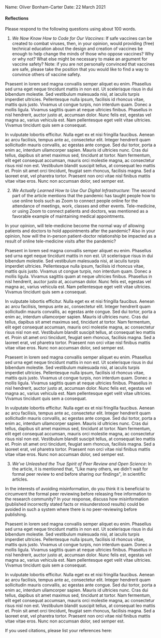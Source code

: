 Name: Oliver Bonham-Carter
Date: 22 March 2021


#### Reflections

Please respond to the following questions using about 100 words.

1. _We Now Know How to Code for Our Vaccines_: If safe vaccines can be created to combat viruses, then, in your opinion, would providing (free) technical education about the design and creation of vaccines be enough to help change the minds of those who oppose vaccines? Why or why not? What else might be necessary to make an argument for vaccine safety? Note: if you are not personally convinced that vaccines are safe, please take the position that you would like to find a way to convince others of vaccine safety.



Praesent in lorem sed magna convallis semper aliquet eu enim. Phasellus sed urna eget neque tincidunt mattis in non est. Ut scelerisque risus in dui bibendum molestie. Sed vestibulum malesuada nisi, at iaculis turpis imperdiet ultricies. Pellentesque nulla ipsum, facilisis id rhoncus vitae, mattis quis justo. Vivamus ut congue turpis, non interdum quam. Donec a mollis ligula. Vivamus sagittis quam at neque ultricies finibus. Phasellus in nisl hendrerit, auctor justo at, accumsan dolor. Nunc felis est, egestas vel magna ac, varius vehicula est. Nam pellentesque eget velit vitae ultricies. Vivamus tincidunt quis sem a consequat.

In vulputate lobortis efficitur. Nulla eget ex et nisi fringilla faucibus. Aenean ac arcu facilisis, tempus ante ac, consectetur elit. Integer hendrerit quam sollicitudin mauris convallis, ac egestas ante congue. Sed dui tortor, porta a enim ac, interdum ullamcorper sapien. Mauris id ultricies nunc. Cras dui tellus, dapibus sit amet maximus sed, tincidunt at tortor. Nam fermentum, elit eget consequat accumsan, mauris orci molestie magna, ac consectetur risus nisl non est. Vestibulum blandit suscipit tellus, at consequat leo mattis et. Proin sit amet orci tincidunt, feugiat sem rhoncus, facilisis magna. Sed a laoreet erat, vel pharetra tortor. Praesent non orci vitae nisl finibus mattis vitae vitae eros. Nunc non accumsan dolor, sed semper est.

2. _We Actually Learned How to Use Our Digital Infrastructure_: The second part of the article mentions that the pandemic has taught people how to use online tools such as Zoom to connect people online for the attendance of meetings, work, classes and other events. Tele-medicine, or using Zoom to connect patients and doctors, was mentioned as a favorable example of maintaining medical appointments.

In your opinion, will tele-medicine become the normal way of allowing patients and doctors to hold appointments after the pandemic? Also in your opinion, how will the in-person patient-doctor relationship be impacted as a result of online tele-medicine visits after the pandemic?  


Praesent in lorem sed magna convallis semper aliquet eu enim. Phasellus sed urna eget neque tincidunt mattis in non est. Ut scelerisque risus in dui bibendum molestie. Sed vestibulum malesuada nisi, at iaculis turpis imperdiet ultricies. Pellentesque nulla ipsum, facilisis id rhoncus vitae, mattis quis justo. Vivamus ut congue turpis, non interdum quam. Donec a mollis ligula. Vivamus sagittis quam at neque ultricies finibus. Phasellus in nisl hendrerit, auctor justo at, accumsan dolor. Nunc felis est, egestas vel magna ac, varius vehicula est. Nam pellentesque eget velit vitae ultricies. Vivamus tincidunt quis sem a consequat.

In vulputate lobortis efficitur. Nulla eget ex et nisi fringilla faucibus. Aenean ac arcu facilisis, tempus ante ac, consectetur elit. Integer hendrerit quam sollicitudin mauris convallis, ac egestas ante congue. Sed dui tortor, porta a enim ac, interdum ullamcorper sapien. Mauris id ultricies nunc. Cras dui tellus, dapibus sit amet maximus sed, tincidunt at tortor. Nam fermentum, elit eget consequat accumsan, mauris orci molestie magna, ac consectetur risus nisl non est. Vestibulum blandit suscipit tellus, at consequat leo mattis et. Proin sit amet orci tincidunt, feugiat sem rhoncus, facilisis magna. Sed a laoreet erat, vel pharetra tortor. Praesent non orci vitae nisl finibus mattis vitae vitae eros. Nunc non accumsan dolor, sed semper est.



Praesent in lorem sed magna convallis semper aliquet eu enim. Phasellus sed urna eget neque tincidunt mattis in non est. Ut scelerisque risus in dui bibendum molestie. Sed vestibulum malesuada nisi, at iaculis turpis imperdiet ultricies. Pellentesque nulla ipsum, facilisis id rhoncus vitae, mattis quis justo. Vivamus ut congue turpis, non interdum quam. Donec a mollis ligula. Vivamus sagittis quam at neque ultricies finibus. Phasellus in nisl hendrerit, auctor justo at, accumsan dolor. Nunc felis est, egestas vel magna ac, varius vehicula est. Nam pellentesque eget velit vitae ultricies. Vivamus tincidunt quis sem a consequat.

In vulputate lobortis efficitur. Nulla eget ex et nisi fringilla faucibus. Aenean ac arcu facilisis, tempus ante ac, consectetur elit. Integer hendrerit quam sollicitudin mauris convallis, ac egestas ante congue. Sed dui tortor, porta a enim ac, interdum ullamcorper sapien. Mauris id ultricies nunc. Cras dui tellus, dapibus sit amet maximus sed, tincidunt at tortor. Nam fermentum, elit eget consequat accumsan, mauris orci molestie magna, ac consectetur risus nisl non est. Vestibulum blandit suscipit tellus, at consequat leo mattis et. Proin sit amet orci tincidunt, feugiat sem rhoncus, facilisis magna. Sed a laoreet erat, vel pharetra tortor. Praesent non orci vitae nisl finibus mattis vitae vitae eros. Nunc non accumsan dolor, sed semper est.

3. _We’ve Unleashed the True Spirit of Peer Review and Open Science_:
In the article, it is mentioned that, "Like many others, we didn’t wait for formal peer review to end before sharing our findings", in scientific articles.

In the interests of avoiding misinformation, do you think it is beneficial to circumvent the formal peer reviewing before releasing free information to the research community? In your response, discuss how misinformation (published incorrectly stated facts or misunderstood results) could be avoided in such a system where there is no peer-reviewing before publishing.

Praesent in lorem sed magna convallis semper aliquet eu enim. Phasellus sed urna eget neque tincidunt mattis in non est. Ut scelerisque risus in dui bibendum molestie. Sed vestibulum malesuada nisi, at iaculis turpis imperdiet ultricies. Pellentesque nulla ipsum, facilisis id rhoncus vitae, mattis quis justo. Vivamus ut congue turpis, non interdum quam. Donec a mollis ligula. Vivamus sagittis quam at neque ultricies finibus. Phasellus in nisl hendrerit, auctor justo at, accumsan dolor. Nunc felis est, egestas vel magna ac, varius vehicula est. Nam pellentesque eget velit vitae ultricies. Vivamus tincidunt quis sem a consequat.

In vulputate lobortis efficitur. Nulla eget ex et nisi fringilla faucibus. Aenean ac arcu facilisis, tempus ante ac, consectetur elit. Integer hendrerit quam sollicitudin mauris convallis, ac egestas ante congue. Sed dui tortor, porta a enim ac, interdum ullamcorper sapien. Mauris id ultricies nunc. Cras dui tellus, dapibus sit amet maximus sed, tincidunt at tortor. Nam fermentum, elit eget consequat accumsan, mauris orci molestie magna, ac consectetur risus nisl non est. Vestibulum blandit suscipit tellus, at consequat leo mattis et. Proin sit amet orci tincidunt, feugiat sem rhoncus, facilisis magna. Sed a laoreet erat, vel pharetra tortor. Praesent non orci vitae nisl finibus mattis vitae vitae eros. Nunc non accumsan dolor, sed semper est.



If you used citations, please list your references here:
